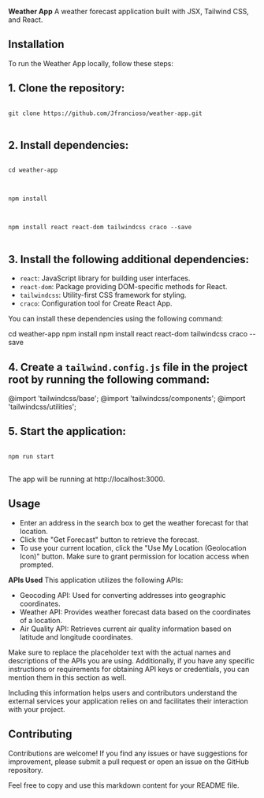 **Weather App**
A weather forecast application built with JSX, Tailwind CSS, and React.

## Installation
To run the Weather App locally, follow these steps:

## 1. Clone the repository:

<pre>
<code>
git clone https://github.com/Jfrancioso/weather-app.git
</code>
</pre>


## 2. Install dependencies:

<pre>
<code>
cd weather-app
</code>
</pre>
<pre>
<code>
npm install
</code>
</pre>
<pre>
<code>
npm install react react-dom tailwindcss craco --save
</code>
</pre>

## 3. Install the following additional dependencies:
- `react`: JavaScript library for building user interfaces.
- `react-dom`: Package providing DOM-specific methods for React.
- `tailwindcss`: Utility-first CSS framework for styling.
- `craco`: Configuration tool for Create React App.

You can install these dependencies using the following command:

cd weather-app
npm install
npm install react react-dom tailwindcss craco --save


## 4. Create a `tailwind.config.js` file in the project root by running the following command:

@import 'tailwindcss/base';
@import 'tailwindcss/components';
@import 'tailwindcss/utilities';


## 5. Start the application:
<pre>
<code>
npm run start
</code>
</pre>
The app will be running at http://localhost:3000.

## Usage
- Enter an address in the search box to get the weather forecast for that location.
- Click the "Get Forecast" button to retrieve the forecast.
- To use your current location, click the "Use My Location (Geolocation Icon)" button. Make sure to grant permission for location access when prompted.

**APIs Used**
This application utilizes the following APIs:

- Geocoding API: Used for converting addresses into geographic coordinates.
- Weather API: Provides weather forecast data based on the coordinates of a location.
- Air Quality API: Retrieves current air quality information based on latitude and longitude coordinates.

Make sure to replace the placeholder text with the actual names and descriptions of the APIs you are using. Additionally, if you have any specific instructions or requirements for obtaining API keys or credentials, you can mention them in this section as well.

Including this information helps users and contributors understand the external services your application relies on and facilitates their interaction with your project.

## Contributing

Contributions are welcome! If you find any issues or have suggestions for improvement, please submit a pull request or open an issue on the GitHub repository.

Feel free to copy and use this markdown content for your README file.
